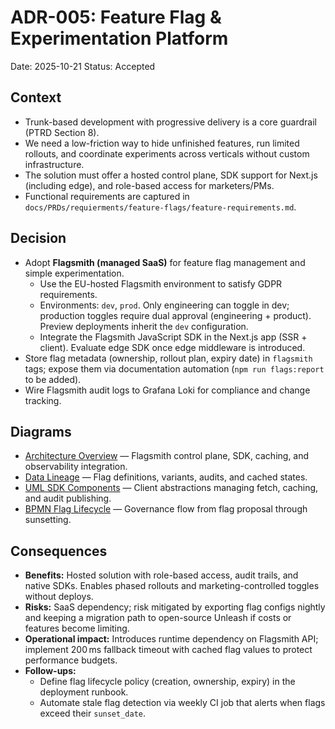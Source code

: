 # ADR-005: Feature Flag & Experimentation Platform
Date: 2025-10-21
Status: Accepted

## Context
- Trunk-based development with progressive delivery is a core guardrail (PTRD Section 8).
- We need a low-friction way to hide unfinished features, run limited rollouts, and coordinate experiments across verticals without custom infrastructure.
- The solution must offer a hosted control plane, SDK support for Next.js (including edge), and role-based access for marketers/PMs.
- Functional requirements are captured in `docs/PRDs/requierments/feature-flags/feature-requirements.md`.

## Decision
- Adopt **Flagsmith (managed SaaS)** for feature flag management and simple experimentation.
  - Use the EU-hosted Flagsmith environment to satisfy GDPR requirements.
  - Environments: `dev`, `prod`. Only engineering can toggle in dev; production toggles require dual approval (engineering + product). Preview deployments inherit the `dev` configuration.
  - Integrate the Flagsmith JavaScript SDK in the Next.js app (SSR + client). Evaluate edge SDK once edge middleware is introduced.
- Store flag metadata (ownership, rollout plan, expiry date) in `flagsmith` tags; expose them via documentation automation (`npm run flags:report` to be added).
- Wire Flagsmith audit logs to Grafana Loki for compliance and change tracking.

## Diagrams
- [Architecture Overview](../diagrams/adr-005-feature-flags/architecture-overview.mmd) — Flagsmith control plane, SDK, caching, and observability integration.
- [Data Lineage](../diagrams/adr-005-feature-flags/data-lineage.mmd) — Flag definitions, variants, audits, and cached states.
- [UML SDK Components](../diagrams/adr-005-feature-flags/uml-sdk.mmd) — Client abstractions managing fetch, caching, and audit publishing.
- [BPMN Flag Lifecycle](../diagrams/adr-005-feature-flags/bpmn-flag-lifecycle.mmd) — Governance flow from flag proposal through sunsetting.

## Consequences
- **Benefits:** Hosted solution with role-based access, audit trails, and native SDKs. Enables phased rollouts and marketing-controlled toggles without deploys.
- **Risks:** SaaS dependency; risk mitigated by exporting flag configs nightly and keeping a migration path to open-source Unleash if costs or features become limiting.
- **Operational impact:** Introduces runtime dependency on Flagsmith API; implement 200 ms fallback timeout with cached flag values to protect performance budgets.
- **Follow-ups:**
  - Define flag lifecycle policy (creation, ownership, expiry) in the deployment runbook.
  - Automate stale flag detection via weekly CI job that alerts when flags exceed their `sunset_date`.
